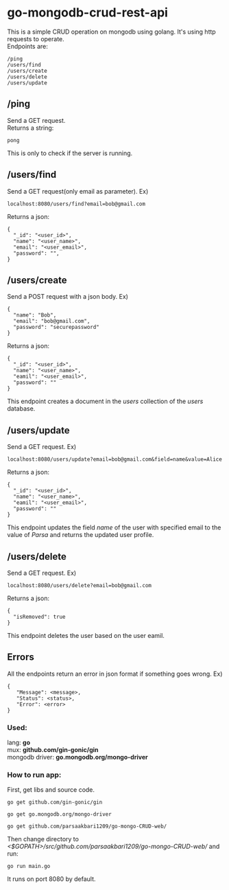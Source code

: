 # go-mongodb-crud-rest-api
This is a simple CRUD operation on mongodb using golang. It's using http requests to operate.  
Endpoints are:
```
/ping
/users/find
/users/create
/users/delete
/users/update
```
## /ping  
Send a GET request.  
Returns a string:  
```
pong
```
This is only to check if the server is running.
## /users/find  
Send a GET request(only email as parameter). Ex)
```
localhost:8080/users/find?email=bob@gmail.com
```
Returns a json:
```
{
  "_id": "<user_id>",
  "name": "<user_name>",
  "email": "<user_email>",
  "password": "",
}
```
## /users/create
Send a POST request with a json body. Ex)
```
{
  "name": "Bob",
  "email": "bob@gmail.com",
  "password": "securepassword"
}
```
Returns a json:  
```
{
  "_id": "<user_id>",
  "name": "<user_name>",
  "eamil": "<user_email>",
  "password": ""
}
```
This endpoint creates a document in the *users* collection of the *users* database.  
## /users/update  
Send a GET request. Ex)
```
localhost:8080/users/update?email=bob@gmail.com&field=name&value=Alice
```
Returns a json:
```
{
  "_id": "<user_id>",
  "name": "<user_name>",
  "eamil": "<user_email>",
  "password": ""
}
```
This endpoint updates the field *name* of the user with specified email to the value of *Parsa* and returns the updated user profile.  
## /users/delete
Send a GET request. Ex)
```
localhost:8080/users/delete?email=bob@gmail.com
```
Returns a json:
```
{
  "isRemoved": true
}
```
This endpoint deletes the user based on the user eamil.  
## Errors
All the endpoints return an error in json format if something goes wrong. Ex)
```
{
   "Message": <message>,
   "Status": <status>,
   "Error": <error>
}
```
### Used:
lang: **go**  
mux: **github.com/gin-gonic/gin**  
mongodb driver: **go.mongodb.org/mongo-driver**  
### How to run app:
First, get libs and source code.
```
go get github.com/gin-gonic/gin
```
```
go get go.mongodb.org/mongo-driver
```
```
go get github.com/parsaakbari1209/go-mongo-CRUD-web/
```
Then change directory to *<$GOPATH>/src/github.com/parsaakbari1209/go-mongo-CRUD-web/* and run:
```
go run main.go
```
It runs on port 8080 by default.
